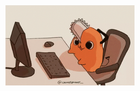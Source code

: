 <center>
    <img src="./img/pochita.gif" width=80% height=auto></img>
</center>

<!-- <center>
    <img src="css.svg" width="60%" height=300>
</center> -->



<!--
**Proguranto/Proguranto** is a ✨ _special_ ✨ repository because its `README.md` (this file) appears on your GitHub profile.

Here are some ideas to get you started:

- 🔭 I’m currently working on ...
- 🌱 I’m currently learning ...
- 👯 I’m looking to collaborate on ...
- 🤔 I’m looking for help with ...
- 💬 Ask me about ...
- 📫 How to reach me: ...
- 😄 Pronouns: ...
- ⚡ Fun fact: ...
-->

